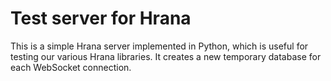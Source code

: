 # Test server for Hrana

This is a simple Hrana server implemented in Python, which is useful for testing our various Hrana libraries. It creates a new temporary database for each WebSocket connection.
